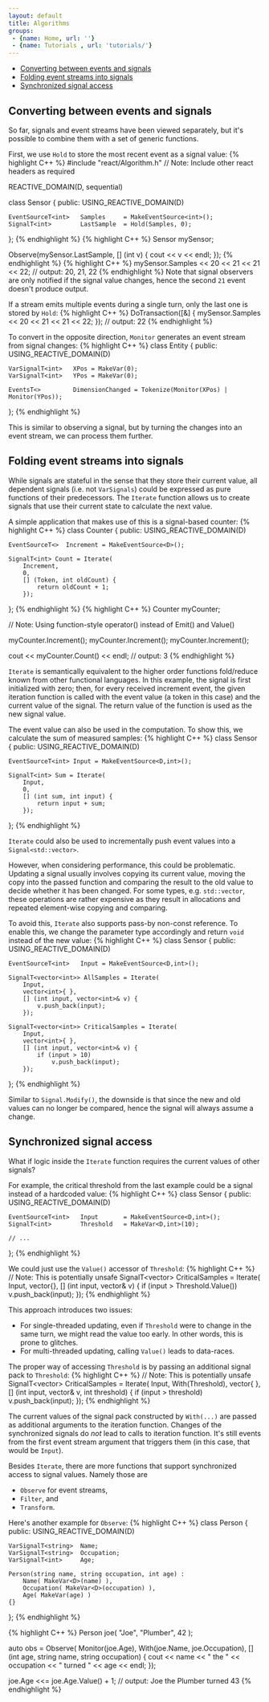 ```yaml
---
layout: default
title: Algorithms
groups: 
 - {name: Home, url: ''}
 - {name: Tutorials , url: 'tutorials/'}
---
```

- [Converting between events and signals](#converting-between-events-and-signals)
- [Folding event streams into signals](#folding-event-streams-into-signals)
- [Synchronized signal access](#folding-event-streams-into-signals)

## Converting between events and signals

So far, signals and event streams have been viewed separately, but it's possible to combine them with a set of generic functions.

First, we use `Hold` to store the most recent event as a signal value:
{% highlight C++ %}
#include "react/Algorithm.h"
// Note: Include other react headers as required

REACTIVE_DOMAIN(D, sequential)

class Sensor
{
public:
    USING_REACTIVE_DOMAIN(D)

    EventSourceT<int>   Samples     = MakeEventSource<int>();
    SignalT<int>        LastSample  = Hold(Samples, 0);
};
{% endhighlight %}
{% highlight C++ %}
Sensor mySensor;

Observe(mySensor.LastSample, [] (int v) {
    cout << v << endl;
});
{% endhighlight %}
{% highlight C++ %}
mySensor.Samples << 20 << 21 << 21 << 22;
// output: 20, 21, 22
{% endhighlight %}
Note that signal observers are only notified if the signal value changes, hence the second `21` event doesn't produce output.

If a stream emits multiple events during a single turn, only the last one is stored by `Hold`:
{% highlight C++ %}
DoTransaction<D>([&] {
    mySensor.Samples << 20 << 21 << 21 << 22;
});
// output: 22
{% endhighlight %}

To convert in the opposite direction, `Monitor` generates an event stream from signal changes:
{% highlight C++ %}
class Entity
{
public:
    USING_REACTIVE_DOMAIN(D)

    VarSignalT<int>   XPos = MakeVar(0);
    VarSignalT<int>   YPos = MakeVar(0);

    EventsT<>         DimensionChanged = Tokenize(Monitor(XPos) | Monitor(YPos));
};
{% endhighlight %}

This is similar to observing a signal, but by turning the changes into an event stream, we can process them further.


## Folding event streams into signals

While signals are stateful in the sense that they store their current value,
all dependent signals (i.e. not `VarSignals`) could be expressed as pure functions of their predecessors.
The `Iterate` function allows us to create signals that use their current state to calculate the next value.

A simple application that makes use of this is a signal-based counter:
{% highlight C++ %}
class Counter
{
public:
    USING_REACTIVE_DOMAIN(D)

    EventSourceT<>  Increment = MakeEventSource<D>();
    
    SignalT<int> Count = Iterate(
        Increment,
        0,
        [] (Token, int oldCount) {
            return oldCount + 1;
        });
};
{% endhighlight %}
{% highlight C++ %}
Counter myCounter;

// Note: Using function-style operator() instead of Emit() and Value()

myCounter.Increment();
myCounter.Increment();
myCounter.Increment();

cout << myCounter.Count() << endl;
 // output: 3
{% endhighlight %}

`Iterate` is semantically equivalent to the higher order functions fold/reduce known from other functional languages.
In this example, the signal is first initialized with zero;
then, for every received increment event, the given iteration function is called with the event value (a token in this case) and the current value of the signal.
The return value of the function is used as the new signal value.

The event value can also be used in the computation. To show this, we calculate the sum of measured samples:
{% highlight C++ %}
class Sensor
{
public:
    USING_REACTIVE_DOMAIN(D)

    EventSourceT<int> Input = MakeEventSource<D,int>();
    
    SignalT<int> Sum = Iterate(
        Input,
        0,
        [] (int sum, int input) {
            return input + sum;
        });
};
{% endhighlight %}

`Iterate` could also be used to incrementally push event values into a `Signal<std::vector>`.

However, when considering performance, this could be problematic.
Updating a signal usually involves copying its current value, moving the copy into the passed function and comparing the result to the old value to decide whether it has been changed.
For some types, e.g. `std::vector`, these operations are rather expensive as they result in allocations and repeated element-wise copying and comparing.

To avoid this, `Iterate` also supports pass-by non-const reference. To enable this, we change the parameter type accordingly and return `void` instead of the new value:
{% highlight C++ %}
class Sensor
{
public:
    USING_REACTIVE_DOMAIN(D)

    EventSourceT<int>   Input = MakeEventSource<D,int>();
    
    SignalT<vector<int>> AllSamples = Iterate(
        Input,
        vector<int>{ },
        [] (int input, vector<int>& v) {
            v.push_back(input);
        });

    SignalT<vector<int>> CriticalSamples = Iterate(
        Input,
        vector<int>{ },
        [] (int input, vector<int>& v) {
            if (input > 10)
                v.push_back(input);
        });
};
{% endhighlight %}

Similar to `Signal.Modify()`, the downside is that since the new and old values can no longer be compared, hence the signal will always assume a change.


## Synchronized signal access

What if logic inside the `Iterate` function requires the current values of other signals?

For example, the critical threshold from the last example could be a signal instead of a hardcoded value:
{% highlight C++ %}
class Sensor
{
public:
    USING_REACTIVE_DOMAIN(D)

    EventSourceT<int>   Input       = MakeEventSource<D,int>();
    SignalT<int>        Threshold   = MakeVar<D,int>(10);

    // ...
};
{% endhighlight %}

We could just use the `Value()` accessor of `Threshold`:
{% highlight C++ %}
// Note: This is potentially unsafe
SignalT<vector<int>> CriticalSamples = Iterate(
    Input,
    vector<int>{},
    [] (int input, vector<int>& v) {
        if (input > Threshold.Value())
            v.push_back(input);
    });
{% endhighlight %}

This approach introduces two issues:

- For single-threaded updating, even if `Threshold` were to change in the same turn, we might read the value too early. In other words, this is prone to glitches.
- For multi-threaded updating, calling `Value()` leads to data-races.

The proper way of accessing `Threshold` is by passing an additional signal pack to `Threshold`:
{% highlight C++ %}
// Note: This is potentially unsafe
SignalT<vector<int>> CriticalSamples = Iterate(
    Input,
    With(Threshold),
    vector<int>{ },
    [] (int input, vector<int>& v, int threshold) {
        if (input > threshold)
            v.push_back(input);
    });
{% endhighlight %}

The current values of the signal pack constructed by `With(...)` are passed as additional arguments to the iteration function.
Changes of the synchronized signals do _not_ lead to calls to iteration function.
It's still events from the first event stream argument that triggers them (in this case, that would be `Input`).

Besides `Iterate`, there are more functions that support synchronized access to signal values. Namely those are

* `Observe` for event streams,
* `Filter`, and
* `Transform`.

Here's another example for `Observe`:
{% highlight C++ %}
class Person
{
public:
    USING_REACTIVE_DOMAIN(D)

    VarSignalT<string>  Name;
    VarSignalT<string>  Occupation;
    VarSignalT<int>     Age;

    Person(string name, string occupation, int age) :
        Name( MakeVar<D>(name) ),
        Occupation( MakeVar<D>(occupation) ),
        Age( MakeVar(age) )
    {}
};
{% endhighlight %}

{% highlight C++ %}
Person joe( "Joe", "Plumber", 42 );

auto obs = Observe(
    Monitor(joe.Age),
    With(joe.Name, joe.Occupation),
    [] (int age, string name, string occupation) {
        cout << name << " the " << occupation << " turned " << age << endl;
    });

joe.Age <<= joe.Age.Value() + 1;
// output: Joe the Plumber turned 43
{% endhighlight %}